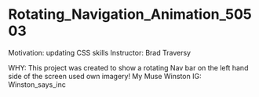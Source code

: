 # Rotating_Navigation_Animation_50503
Motivation: updating CSS skills 
Instructor: Brad Traversy

WHY: This project was created to show a rotating Nav bar on the left hand side of the screen 
used own imagery! My Muse Winston 
IG: Winston_says_inc